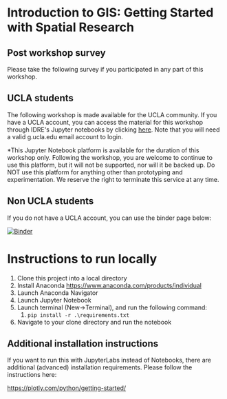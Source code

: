 # Introduction to GIS: Getting Started with Spatial Research
## Post workshop survey
Please take the following survey if you participated in any part of this workshop.

## UCLA students
The following workshop is made available for the UCLA community. If you have a UCLA account, you can access the material for this workshop through IDRE's Jupyter notebooks by clicking <a href="https://jupyter.idre.ucla.edu/hub/user-redirect/git-pull?repo=https%3A%2F%2Fgithub.com%2FIDREsandbox%2Fgisworkshop&urlpath=lab%2Ftree%2Fgisworkshop%2F">here</a>. Note that you will need a valid g.ucla.edu email account to login.

*This Jupyter Notebook platform is available for the duration of this workshop only. Following the workshop, you are welcome to continue to use this platform, but it will not be supported, nor will it be backed up. Do NOT use this platform for anything other than prototyping and experimentation. We reserve the right to terminate this service at any time.

## Non UCLA students
If you do not have a UCLA account, you can use the binder page below:

[![Binder](https://mybinder.org/badge_logo.svg)](https://mybinder.org/v2/gh/IDREsandbox/gisworkshop/master)

# Instructions to run locally

1. Clone this project into a local directory
1. Install Anaconda https://www.anaconda.com/products/individual
1. Launch Anaconda Navigator
1. Launch Jupyter Notebook
1. Launch terminal (New->Terminal), and run the following command:
    1. `pip install -r .\requirements.txt`
1. Navigate to your clone directory and run the notebook

## Additional installation instructions

If you want to run this with JupyterLabs instead of Notebooks, there are additional (advanced) installation requirements. Please follow the instructions here:

https://plotly.com/python/getting-started/
